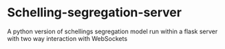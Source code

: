 # Schelling-segregation-server
A python version of schellings segregation model run within a flask server with two way interaction with  WebSockets
